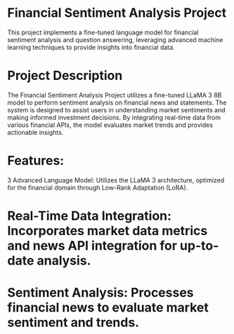 # Financial Sentiment Analysis Project
This project implements a fine-tuned language model for financial sentiment analysis and question answering, leveraging advanced machine learning techniques to provide insights into financial data.

# Project Description
The Financial Sentiment Analysis Project utilizes a fine-tuned LLaMA 3 8B model to perform sentiment analysis on financial news and statements. The system is designed to assist users in understanding market sentiments and making informed investment decisions. By integrating real-time data from various financial APIs, the model evaluates market trends and provides actionable insights.

# Features:
3 Advanced Language Model: Utilizes the LLaMA 3 architecture, optimized for the financial domain through Low-Rank Adaptation (LoRA).
# Real-Time Data Integration: Incorporates market data metrics and news API integration for up-to-date analysis.
# Sentiment Analysis: Processes financial news to evaluate market sentiment and trends.
